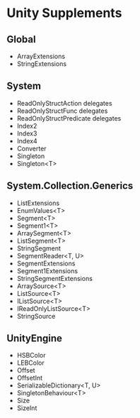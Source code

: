# Unity Supplements

## Global

- ArrayExtensions
- StringExtensions

## System

- ReadOnlyStructAction delegates
- ReadOnlyStructFunc delegates
- ReadOnlyStructPredicate delegates
- Index2
- Index3
- Index4
- Converter
- Singleton
- Singleton\<T>

## System.Collection.Generics

- ListExtensions
- EnumValues\<T>
- Segment\<T>
- Segment1\<T>
- ArraySegment\<T>
- ListSegment\<T>
- StringSegment
- SegmentReader\<T, U>
- SegmentExtensions
- Segment1Extensions
- StringSegmentExtensions
- ArraySource\<T>
- ListSource\<T>
- IListSource\<T>
- IReadOnlyListSource\<T>
- StringSource

## UnityEngine

- HSBColor
- LEBColor
- Offset
- OffsetInt
- SerializableDictionary\<T, U>
- SingletonBehaviour\<T>
- Size
- SizeInt
